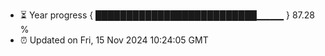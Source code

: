 - ⏳ Year progress { ██████████████████████████▁▁▁▁ } 87.28 %
- ⏰ Updated on Fri, 15 Nov 2024 10:24:05 GMT

